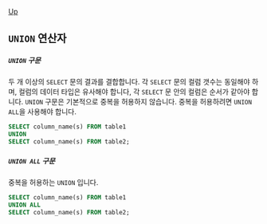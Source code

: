 [Up](./index.md)

## `UNION` 연산자

##### `UNION` 구문

두 개 이상의 `SELECT` 문의 결과를 결합합니다. 각 `SELECT` 문의 컬럼 갯수는 동일해야 하며, 컬럼의 데이터 타입은 유사해야 합니다, 각 `SELECT`  문 안의 컬럼은 순서가 같아야 합니다. `UNION` 구문은 기본적으로 중복을 허용하지 않습니다. 중복을 허용하려면 `UNION ALL`을 사용해야 합니다.

```sql
SELECT column_name(s) FROM table1
UNION
SELECT column_name(s) FROM table2;
```

##### `UNION ALL` 구문

중복을 허용하는 `UNION` 입니다.

```sql
SELECT column_name(s) FROM table1
UNION ALL
SELECT column_name(s) FROM table2;
```

